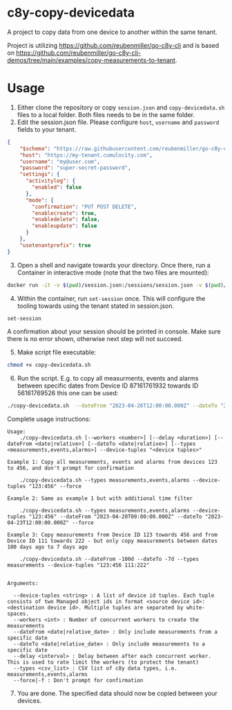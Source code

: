 # c8y-copy-devicedata
A project to copy data from one device to another within the same tenant. 

Project is utilizing https://github.com/reubenmiller/go-c8y-cli and is based on https://github.com/reubenmiller/go-c8y-cli-demos/tree/main/examples/copy-measurements-to-tenant.

# Usage

1. Either clone the repository or copy `session.json` and `copy-devicedata.sh` files to a local folder. Both files needs to be in the same folder.
2. Edit the session.json file. Please configure `host`, `username` and `password` fields to your tenant. 
````json
{
    "$schema": "https://raw.githubusercontent.com/reubenmiller/go-c8y-cli/v2/tools/schema/session.schema.json",
    "host": "https://my-tenant.cumulocity.com",
    "username": "my@user.com",
    "password": "super-secret-password",
    "settings": {
      "activitylog": {
        "enabled": false
      },
      "mode": {
        "confirmation": "PUT POST DELETE",
        "enablecreate": true,
        "enabledelete": false,
        "enableupdate": false
      }
    },
    "usetenantprefix": true
}
````
3. Open a shell and navigate towards your directory. Once there, run a Container in interactive mode (note that the two files are mounted):
````sh
docker run -it -v $(pwd)/session.json:/sessions/session.json -v $(pwd)/copy-devicedata.sh:/home/c8yuser/copy-devicedata.sh --rm ghcr.io/reubenmiller/c8y-shell
````
4. Within the container, run `set-session` once. This will configure the tooling towards using the tenant stated in session.json.
````sh
set-session
````

A confirmation about your session should be printed in console. Make sure there is no error shown, otherwise next step will not succeed.

5. Make script file executable:
```sh
chmod +x copy-devicedata.sh
```

6. Run the script. E.g. to copy all measurments, events and alarms between specific dates from Device ID 87161761932 towards ID 56161769526 this one can be used:
````sh
./copy-devicedata.sh  --dateFrom "2023-04-26T12:00:00.000Z" --dateTo "2023-04-27T23:12:34.567Z" --types measurements,events,alarms --device-tuples "87161761932:56161769526"
````

Complete usage instructions:

````
Usage:
    ./copy-devicedata.sh [--workers <number>] [--delay <duration>] [--dateFrom <date|relative>] [--dateTo <date|relative>] [--types <measurements,events,alarms>] --device-tuples "<device tuples>"

Example 1: Copy all measurements, events and alarms from devices 123 to 456, and don't prompt for confirmation

    ./copy-devicedata.sh --types measurements,events,alarms --device-tuples "123:456" --force

Example 2: Same as example 1 but with additional time filter

    ./copy-devicedata.sh --types measurements,events,alarms --device-tuples "123:456" --dateFrom "2023-04-20T00:00:00.000Z" --dateTo "2023-04-23T12:00:00.000Z" --force

Example 3: Copy measurements from Device ID 123 towards 456 and from Device ID 111 towards 222 - but only copy measurements between dates 100 days ago to 7 days ago

    ./copy-devicedata.sh --dateFrom -100d --dateTo -7d --types measurements --device-tuples "123:456 111:222"


Arguments:

  --device-tuples <string> : A list of device id tuples. Each tuple consists of two Managed object ids in format <source device id>:<destination device id>. Multiple tuples are separated by white-spaces.
  --workers <int> : Number of concurrent workers to create the measurements
  --dateFrom <date|relative_date> : Only include measurements from a specific date
  --dateTo <date|relative_date> : Only include measurements to a specific date
  --delay <interval> : Delay between after each concurrent worker. This is used to rate limit the workers (to protect the tenant)
  --types <csv_list> : CSV list of c8y data types, i.e. measurements,events,alarms
  --force|-f : Don't prompt for confirmation
````

7. You are done. The specified data should now be copied between your devices.